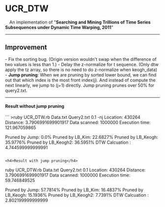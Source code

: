 <h1>UCR_DTW</h1>

&emsp;An implementation of "<b>Searching and Mining Trillions of Time Series Subsequences under Dynamic Time Warping, 2011</b>"
 
-------

<h2>Improvement</h2>
 - Fix the sorting bug. (Origin version wouldn't swap when the difference of  two values is less than 1.)
 - Delay the z-normalize for t sequence. (Only dtw apply the tz array, so there is no need to do z-normalize when keogh_data)
 - <b>Jump pruning</b>: When we are pruning by sorted lower bound, we can find out that which index is the most front index(j). And instead of compute the next linearly, we jump to (j+1) directly. Jump pruning prunes over 50% for query2.txt.

-------

<h4>Result without jump pruning</h4>
```
>ruby UCR_DTW.rb Data.txt Query2.txt 0.1 -nj
Location: 430264
Distance: 3.7906991699901917
Data scanned: 1000000
Execution time: 121.967059865

Pruned by Jump: 0.0%
Pruned by LB_Kim: 22.6827%
Pruned by LB_Keogh: 35.9776%
Pruned by LB_Keogh2: 36.5951%
DTW Calcuation  : 4.744599999999991
```

<h4>Result with jump pruning</h4>
```
ruby UCR_DTW.rb Data.txt Query2.txt 0.1
Location: 430264
Distance: 3.7906991699901917
Data scanned: 1000000
Execution time: 59.746849525
 
Pruned by Jump: 57.7814%
Pruned by LB_Kim: 16.4837%
Pruned by LB_Keogh: 15.1936%
Pruned by LB_Keogh2: 7.7391%
DTW Calcuation  : 2.802199999999999
```
